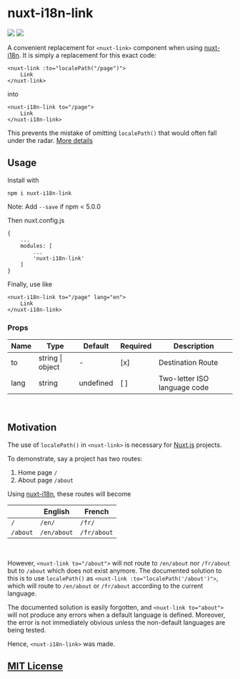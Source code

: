 # nuxt-i18n-link

<img src="http://img.shields.io/npm/v/nuxt-i18n-link" />
<img src="http://img.shields.io/npm/l/nuxt-i18n-link" />

A convenient replacement for `<nuxt-link>` component when using [nuxt-i18n](https://i18n.nuxtjs.org).
It is simply a replacement for this exact code:

```
<nuxt-link :to="localePath("/page")">
	Link
</nuxt-link>
```

into

```
<nuxt-i18n-link to="/page">
	Link
</nuxt-i18n-link>
```

This prevents the mistake of omitting `localePath()` that would often fall under the radar. [More details](#Motivation)

## Usage

Install with

```
npm i nuxt-i18n-link
```

Note: Add `--save` if npm < 5.0.0

Then nuxt.config.js

```
{
	...
	modules: [
		...
		'nuxt-i18n-link'
	]
}
```

Finally, use like

```
<nuxt-i18n-link to="/page" lang="en">
	Link
</nuxt-i18n-link>
```

### Props

<!-- prettier-ignore-start -->
|Name    |Type            |Default   |Required|Description|
|--------|----------------|----------|--------|-----------------------------|
|to      |string \| object|-         | [x]  |Destination Route            |
|lang    |string          |undefined | [ ]  |Two-letter ISO language code |
<!-- prettier-ignore-end -->

<br />

## Motivation

The use of `localePath()` in `<nuxt-link>` is necessary for [Nuxt.js](https://www.nuxtjs.org) projects.

To demonstrate, say a project has two routes:

1. Home page `/`
2. About page `/about`

Using [nuxt-i18n](https://i18n.nuxtjs.org), these routes will become

<!-- prettier-ignore-start -->
|        |English    |French     |
|--------|-----------|-----------|
|`/`     |`/en/`     |`/fr/`     |
|`/about`|`/en/about`|`/fr/about`|
<!-- prettier-ignore-end -->

<br />

However, `<nuxt-link to="/about">` will not route to `/en/about` nor `/fr/about` but to `/about` which does not exist anymore. The documented solution to this is to use `localePath()` as `<nuxt-link :to="localePath('/about')">`, which will route to `/en/about` or `/fr/about` according to the current language.

The documented solution is easily forgotten, and `<nuxt-link to="about">` will not produce any errors when a default language is defined. Moreover, the error is not immediately obvious unless the non-default languages are being tested.

Hence, `<nuxt-i18n-link>` was made.

## [MIT License](./LICENSE)

